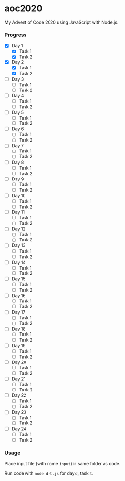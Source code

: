 # aoc2020

My Advent of Code 2020 using JavaScript with Node.js.

### Progress
- [x] Day 1
	- [x] Task 1
	- [x] Task 2
- [x] Day 2
	- [x] Task 1
	- [x] Task 2
- [ ] Day 3
	- [ ] Task 1
	- [ ] Task 2
- [ ] Day 4
	- [ ] Task 1
	- [ ] Task 2
- [ ] Day 5
	- [ ] Task 1
	- [ ] Task 2
- [ ] Day 6
	- [ ] Task 1
	- [ ] Task 2
- [ ] Day 7
	- [ ] Task 1
	- [ ] Task 2
- [ ] Day 8
	- [ ] Task 1
	- [ ] Task 2
- [ ] Day 9
	- [ ] Task 1
	- [ ] Task 2
- [ ] Day 10
	- [ ] Task 1
	- [ ] Task 2
- [ ] Day 11
	- [ ] Task 1
	- [ ] Task 2
- [ ] Day 12
	- [ ] Task 1
	- [ ] Task 2
- [ ] Day 13
	- [ ] Task 1
	- [ ] Task 2
- [ ] Day 14
	- [ ] Task 1
	- [ ] Task 2
- [ ] Day 15
	- [ ] Task 1
	- [ ] Task 2
- [ ] Day 16
	- [ ] Task 1
	- [ ] Task 2
- [ ] Day 17
	- [ ] Task 1
	- [ ] Task 2
- [ ] Day 18
	- [ ] Task 1
	- [ ] Task 2
- [ ] Day 19
	- [ ] Task 1
	- [ ] Task 2
- [ ] Day 20
	- [ ] Task 1
	- [ ] Task 2
- [ ] Day 21
	- [ ] Task 1
	- [ ] Task 2
- [ ] Day 22
	- [ ] Task 1
	- [ ] Task 2
- [ ] Day 23
	- [ ] Task 1
	- [ ] Task 2
- [ ] Day 24
	- [ ] Task 1
	- [ ] Task 2
	
### Usage
Place input file (with name `input`) in same folder as code.

Run code with `node d-t.js` for day `d`, task `t`.
